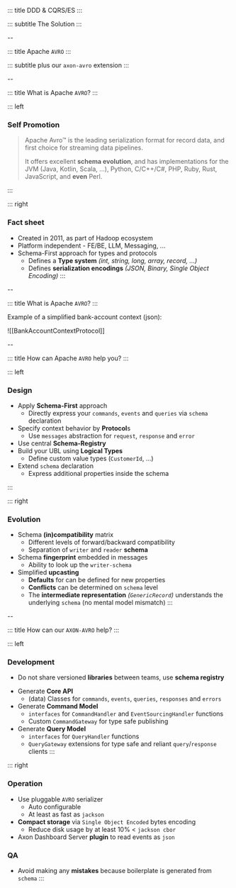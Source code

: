 <!-- slide template="[[tpl-intermediate-subtitle]]" bg="[[holisticon-bg.svg]]" -->

::: title
DDD & CQRS/ES
:::

::: subtitle
The Solution
:::

--
<!-- slide template="[[tpl-intermediate-subtitle]]" bg="[[holisticon-bg.svg]]" -->

::: title
Apache `AVRO`
:::

::: subtitle
plus our `axon-avro` extension
:::

--
<!-- slide template="[[tpl-col-1-1]]" bg="[[holisticon-bg.svg]]" -->

::: title
What is Apache `AVRO`?
:::

::: left

### Self Promotion

> Apache Avro™ is the leading serialization format for record data, and first choice for
> streaming data pipelines.
>
>
> It offers excellent **schema evolution**, and has implementations for the JVM (Java, Kotlin,
> Scala, …), Python, C/C++/C#, PHP, Ruby, Rust, JavaScript, and **even** Perl.

:::

::: right

### Fact sheet

* Created in 2011, as part of Hadoop ecosystem
* Platform independent - FE/BE, LLM, Messaging, ...
* Schema-First approach for types and protocols
  * Defines a **Type system**  _(int, string, long, array, record, ...)_
  * Defines **serialization encodings**  _(JSON, Binary, Single Object Encoding)_
::: 

--
<!-- slide template="[[tpl-col-1-center-wide]]" bg="[[holisticon-bg.svg]]" -->

::: title
What is Apache `AVRO`?
:::

Example of a simplified bank-account context (json):

![[BankAccountContextProtocol]]

--
<!-- slide template="[[tpl-col-1-1]]" bg="[[holisticon-bg.svg]]" -->

::: title
How can Apache `AVRO` help you?
:::

::: left

### Design

+ Apply **Schema-First** approach
  + Directly express your `commands`, `events` and `queries` via `schema` declaration
+ Specify context behavior by **Protocol**s  
  + Use `messages` abstraction for `request`, `response` and `error`
+ Use central **Schema-Registry**
+ Build your UBL using **Logical Types**
  + Define custom value types (`CustomerId`, ...)
+ Extend `schema` declaration
  + Express additional properties inside the schema 

:::

::: right
### Evolution

+ Schema **(in)compatibility** matrix
  + Different levels of forward/backward compatibility
  + Separation of `writer` and `reader` **schema**
+ Schema **fingerprint** embedded in messages
  + Ability to look up the `writer-schema`
+ Simplified **upcasting**
  + **Defaults**  for can be defined for new properties
  + **Conflicts** can be determined on `schema` level
  + The **intermediate representation** _(`GenericRecord`)_ understands the underlying `schema` (no mental model mismatch)
:::

--
<!-- slide template="[[tpl-col-1-1]]" bg="[[holisticon-bg.svg]]" -->

::: title
How can our `AXON-AVRO` help?
:::

::: left
### Development

+ Do not share versioned **libraries** between teams, use **schema registry**
<!--  + centralized `schema` declarations, always access the latest revision -->
+ Generate **Core API**
  + (data) Classes for `commands`, `events`, `queries`, `responses` and `errors` 
+ Generate **Command Model**
  + `interfaces` for `CommandHandler` and `EventSourcingHandler` functions
  + Custom `CommandGateway` for type safe publishing
+ Generate **Query Model**
  + `interfaces` for `QueryHandler` functions
  + `QueryGateway` extensions for type safe and reliant `query`/`response` clients
:::

::: right
### Operation

+ Use pluggable `AVRO` serializer
  + Auto configurable 
  + At least as fast as `jackson`
+ **Compact storage** via `Single Object Encoded` bytes encoding
  + Reduce disk usage by at least 10% < `jackson cbor`
+ Axon Dashboard Server **plugin** to read events as `json`

### QA

+ Avoid making any **mistakes** because boilerplate is generated from `schema`
:::
